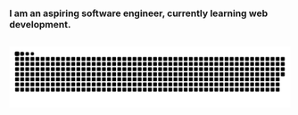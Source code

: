 <!--### Hi there 👋;-->
### I am an aspiring software engineer, currently learning web development.

<!--
**nikoProg/nikoProg** is a ✨ _special_ ✨ repository because its `README.md` (this file) appears on your GitHub profile.

Here are some ideas to get you started:

- 🔭 I’m currently working on ...
- 🌱 I’m currently learning ...
- 👯 I’m looking to collaborate on ...
- 🤔 I’m looking for help with ...
- 💬 Ask me about ...
- 📫 How to reach me: ...
- 😄 Pronouns: ...
- ⚡ Fun fact: ...
-->
  ##
 
<div> 
 
 ![Snake animation](https://github.com/Sutil/Sutil/blob/output/github-snake-dark.svg)
</div>
